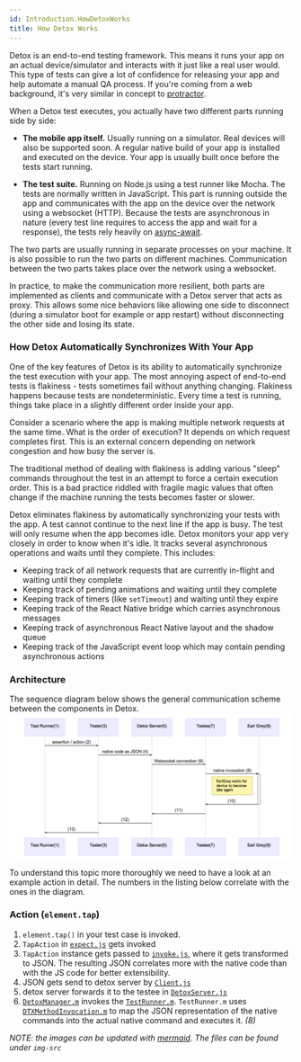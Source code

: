 ```yaml
---
id: Introduction.HowDetoxWorks
title: How Detox Works
---
```


Detox is an end-to-end testing framework. This means it runs your app on an actual device/simulator and interacts with it just like a real user would. This type of tests can give a lot of confidence for releasing your app and help automate a manual QA process. If you're coming from a web background, it's very similar in concept to [protractor](http://www.protractortest.org/#/).

When a Detox test executes, you actually have two different parts running side by side:

* **The mobile app itself.** Usually running on a simulator. Real devices will also be supported soon. A regular native build of your app is installed and executed on the device. Your app is usually built once before the tests start running.

* **The test suite.** Running on Node.js using a test runner like Mocha. The tests are normally written in JavaScript. This part is running outside the app and communicates with the app on the device over the network using a websocket (HTTP). Because the tests are asynchronous in nature (every test line requires to access the app and wait for a response), the tests rely heavily on [async-await](https://ponyfoo.com/articles/understanding-javascript-async-await).

The two parts are usually running in separate processes on your machine. It is also possible to run the two parts on different machines. Communication between the two parts takes place over the network using a websocket.

In practice, to make the communication more resilient, both parts are implemented as clients and communicate with a Detox server that acts as proxy. This allows some nice behaviors like allowing one side to disconnect (during a simulator boot for example or app restart) without disconnecting the other side and losing its state.

### How Detox Automatically Synchronizes With Your App

One of the key features of Detox is its ability to automatically synchronize the test execution with your app. The most annoying aspect of end-to-end tests is flakiness - tests sometimes fail without anything changing. Flakiness happens because tests are nondeterministic. Every time a test is running, things take place in a slightly different order inside your app. 

Consider a scenario where the app is making multiple network requests at the same time. What is the order of execution? It depends on which request completes first. This is an external concern depending on network congestion and how busy the server is.

The traditional method of dealing with flakiness is adding various "sleep" commands throughout the test in an attempt to force a certain execution order. This is a bad practice riddled with fragile magic values that often change if the machine running the tests becomes faster or slower.

Detox eliminates flakiness by automatically synchronizing your tests with the app. A test cannot continue to the next line if the app is busy. The test will only resume when the app becomes idle. Detox monitors your app very closely in order to know when it's idle. It tracks several asynchronous operations and waits until they complete. This includes:

* Keeping track of all network requests that are currently in-flight and waiting until they complete
* Keeping track of pending animations and waiting until they complete
* Keeping track of timers (like `setTimeout`) and waiting until they expire
* Keeping track of the React Native bridge which carries asynchronous messages
* Keeping track of asynchronous React Native layout and the shadow queue
* Keeping track of the JavaScript event loop which may contain pending asynchronous actions


### Architecture
The sequence diagram below shows the general communication scheme between the components in Detox.
![architecture overview](img/action-sequence.mmd.png)

To understand this topic more thoroughly we need to have a look at an example action in detail. The numbers in the listing below correlate with the ones in the diagram.

### Action (`element.tap`)

1. `element.tap()` in your test case is invoked.
2. `TapAction` in [`expect.js`](https://github.com/wix/detox/blob/master/detox/src/ios/expect.js) gets invoked
3.  `TapAction` instance gets passed to [`invoke.js`](https://github.com/wix/detox/blob/master/detox/src/invoke.js), where it gets transformed to JSON. The resulting JSON correlates more with the native code than with the JS code for better extensibility.
4. JSON gets send to detox server by [`Client.js`](https://github.com/wix/detox/blob/master/detox/src/client/Client.js)
6. detox server forwards it to the testee in [`DetoxServer.js`](https://github.com/wix/detox/blob/master/detox/src/server/DetoxServer.js)
7. [`DetoxManager.m`](https://github.com/wix/detox/blob/master/detox/ios/Detox/DetoxManager.m) invokes the [`TestRunner.m`](https://github.com/wix/detox/blob/master/detox/ios/Detox/TestRunner.m). `TestRunner.m` uses [`DTXMethodInvocation.m`](https://github.com/wix/detox/blob/master/detox/ios/Detox/DTXMethodInvocation.m) to map the JSON representation of the native commands into the actual native command and executes it. *(8)*


*NOTE: the images can be updated with [mermaid](http://knsv.github.io/mermaid/#mermaid). The files can be found under `img-src`*
